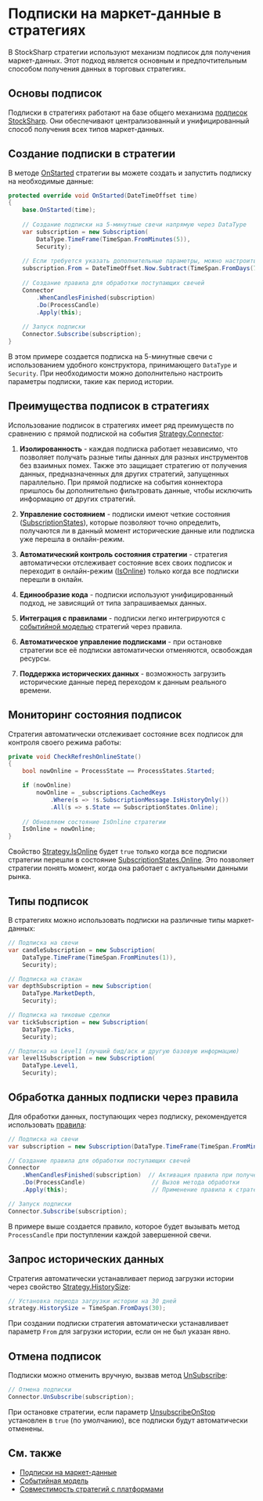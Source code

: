 # Подписки на маркет-данные в стратегиях

В StockSharp стратегии используют механизм подписок для получения маркет-данных. Этот подход является основным и предпочтительным способом получения данных в торговых стратегиях.

## Основы подписок

Подписки в стратегиях работают на базе общего механизма [подписок StockSharp](../market_data/subscriptions.md). Они обеспечивают централизованный и унифицированный способ получения всех типов маркет-данных.

## Создание подписки в стратегии

В методе [OnStarted](xref:StockSharp.Algo.Strategies.Strategy.OnStarted(System.DateTimeOffset)) стратегии вы можете создать и запустить подписку на необходимые данные:

```cs
protected override void OnStarted(DateTimeOffset time)
{
    base.OnStarted(time);
    
    // Создание подписки на 5-минутные свечи напрямую через DataType
    var subscription = new Subscription(
        DataType.TimeFrame(TimeSpan.FromMinutes(5)),
        Security);
    
    // Если требуется указать дополнительные параметры, можно настроить подписку
    subscription.From = DateTimeOffset.Now.Subtract(TimeSpan.FromDays(7));
    
    // Создание правила для обработки поступающих свечей
    Connector
        .WhenCandlesFinished(subscription)
        .Do(ProcessCandle)
        .Apply(this);
    
    // Запуск подписки
    Connector.Subscribe(subscription);
}
```

В этом примере создается подписка на 5-минутные свечи с использованием удобного конструктора, принимающего `DataType` и `Security`. При необходимости можно дополнительно настроить параметры подписки, такие как период истории.

## Преимущества подписок в стратегиях

Использование подписок в стратегиях имеет ряд преимуществ по сравнению с прямой подпиской на события [Strategy.Connector](xref:StockSharp.Algo.Strategies.Strategy.Connector):

1. **Изолированность** - каждая подписка работает независимо, что позволяет получать разные типы данных для разных инструментов без взаимных помех. Также это защищает стратегию от получения данных, предназначенных для других стратегий, запущенных параллельно. При прямой подписке на события коннектора пришлось бы дополнительно фильтровать данные, чтобы исключить информацию от других стратегий.

2. **Управление состоянием** - подписки имеют четкие состояния ([SubscriptionStates](xref:StockSharp.Messages.SubscriptionStates)), которые позволяют точно определить, получаются ли в данный момент исторические данные или подписка уже перешла в онлайн-режим.

3. **Автоматический контроль состояния стратегии** - стратегия автоматически отслеживает состояние всех своих подписок и переходит в онлайн-режим ([IsOnline](xref:StockSharp.Algo.Strategies.Strategy.IsOnline)) только когда все подписки перешли в онлайн.

4. **Единообразие кода** - подписки используют унифицированный подход, не зависящий от типа запрашиваемых данных.

5. **Интеграция с правилами** - подписки легко интегрируются с [событийной моделью](event_model.md) стратегий через правила.

6. **Автоматическое управление подписками** - при остановке стратегии все её подписки автоматически отменяются, освобождая ресурсы.

7. **Поддержка исторических данных** - возможность загрузить исторические данные перед переходом к данным реального времени.

## Мониторинг состояния подписок

Стратегия автоматически отслеживает состояние всех подписок для контроля своего режима работы:

```cs
private void CheckRefreshOnlineState()
{
    bool nowOnline = ProcessState == ProcessStates.Started;

    if (nowOnline)
        nowOnline = _subscriptions.CachedKeys
            .Where(s => !s.SubscriptionMessage.IsHistoryOnly())
            .All(s => s.State == SubscriptionStates.Online);
    
    // Обновляем состояние IsOnline стратегии
    IsOnline = nowOnline;
}
```

Свойство [Strategy.IsOnline](xref:StockSharp.Algo.Strategies.Strategy.IsOnline) будет `true` только когда все подписки стратегии перешли в состояние [SubscriptionStates.Online](xref:StockSharp.Messages.SubscriptionStates.Online). Это позволяет стратегии понять момент, когда она работает с актуальными данными рынка.

## Типы подписок

В стратегиях можно использовать подписки на различные типы маркет-данных:

```cs
// Подписка на свечи
var candleSubscription = new Subscription(
    DataType.TimeFrame(TimeSpan.FromMinutes(1)),
    Security);

// Подписка на стакан
var depthSubscription = new Subscription(
    DataType.MarketDepth,
    Security);

// Подписка на тиковые сделки
var tickSubscription = new Subscription(
    DataType.Ticks,
    Security);

// Подписка на Level1 (лучший бид/аск и другую базовую информацию)
var level1Subscription = new Subscription(
    DataType.Level1,
    Security);
```

## Обработка данных подписки через правила

Для обработки данных, поступающих через подписку, рекомендуется использовать [правила](event_model.md):

```cs
// Подписка на свечи
var subscription = new Subscription(DataType.TimeFrame(TimeSpan.FromMinutes(5)), Security);

// Создание правила для обработки поступающих свечей
Connector
    .WhenCandlesFinished(subscription)  // Активация правила при получении завершенной свечи
    .Do(ProcessCandle)                   // Вызов метода обработки
    .Apply(this);                        // Применение правила к стратегии

// Запуск подписки
Connector.Subscribe(subscription);
```

В примере выше создается правило, которое будет вызывать метод `ProcessCandle` при поступлении каждой завершенной свечи.

## Запрос исторических данных

Стратегия автоматически устанавливает период загрузки истории через свойство [Strategy.HistorySize](xref:StockSharp.Algo.Strategies.Strategy.HistorySize):

```cs
// Установка периода загрузки истории на 30 дней
strategy.HistorySize = TimeSpan.FromDays(30);
```

При создании подписки стратегия автоматически устанавливает параметр `From` для загрузки истории, если он не был указан явно.

## Отмена подписок

Подписки можно отменить вручную, вызвав метод [UnSubscribe](xref:StockSharp.BusinessEntities.ISubscriptionProvider.UnSubscribe(StockSharp.BusinessEntities.Subscription)):

```cs
// Отмена подписки
Connector.UnSubscribe(subscription);
```

При остановке стратегии, если параметр [UnsubscribeOnStop](xref:StockSharp.Algo.Strategies.Strategy.UnsubscribeOnStop) установлен в `true` (по умолчанию), все подписки будут автоматически отменены.

## См. также

- [Подписки на маркет-данные](../market_data/subscriptions.md)
- [Событийная модель](event_model.md)
- [Совместимость стратегий с платформами](compatibility.md)
